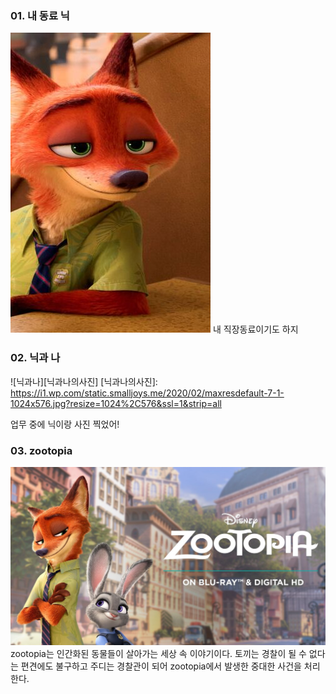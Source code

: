 ### 01. 내 동료 닉
![nick](/assets/images/myboyfriend.jpg)
내 직장동료이기도 하지


### 02. 닉과 나
![닉과나][닉과나의사진]
[닉과나의사진]: https://i1.wp.com/static.smalljoys.me/2020/02/maxresdefault-7-1-1024x576.jpg?resize=1024%2C576&ssl=1&strip=all

업무 중에 닉이랑 사진 찍었어!

### 03. zootopia
[![zootopia](/assets/images/zootopia.png "더 자세한 내용을 원하시면 방문해 보세요")](https://en.wikipedia.org/wiki/Zootopia)
zootopia는 인간화된 동물들이 살아가는 세상 속 이야기이다. 토끼는 경찰이 될 수 없다는 편견에도 불구하고 주디는 경찰관이 되어 zootopia에서 발생한 중대한 사건을 처리한다.
